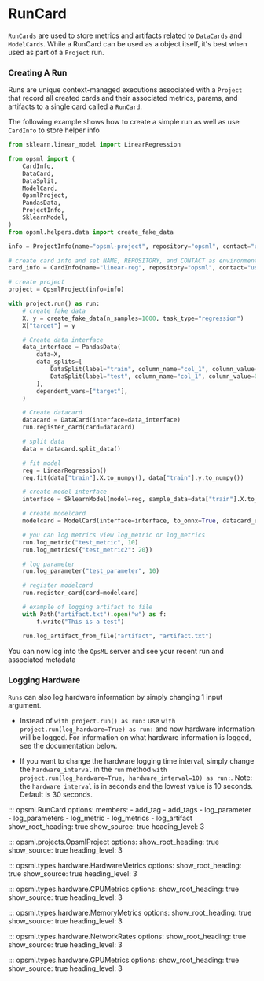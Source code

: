 # RunCard

`RunCards` are used to store metrics and artifacts related to `DataCards` and `ModelCards`. While a RunCard can be used as a object itself, it's best when used as part of a `Project` run.

### Creating A Run
Runs are unique context-managed executions associated with a `Project` that record all created cards and their associated metrics, params, and artifacts to a single card called a `RunCard`.

The following example shows how to create a simple run as well as use `CardInfo` to store helper info

```python
from sklearn.linear_model import LinearRegression

from opsml import (
    CardInfo,
    DataCard,
    DataSplit,
    ModelCard,
    OpsmlProject,
    PandasData,
    ProjectInfo,
    SklearnModel,
)
from opsml.helpers.data import create_fake_data

info = ProjectInfo(name="opsml-project", repository="opsml", contact="user@email.com")

# create card info and set NAME, REPOSITORY, and CONTACT as environment variables
card_info = CardInfo(name="linear-reg", repository="opsml", contact="user@email.com").set_env()

# create project
project = OpsmlProject(info=info)

with project.run() as run:
    # create fake data
    X, y = create_fake_data(n_samples=1000, task_type="regression")
    X["target"] = y

    # Create data interface
    data_interface = PandasData(
        data=X,
        data_splits=[
            DataSplit(label="train", column_name="col_1", column_value=0.5, inequality=">="),
            DataSplit(label="test", column_name="col_1", column_value=0.5, inequality="<"),
        ],
        dependent_vars=["target"],
    )

    # Create datacard
    datacard = DataCard(interface=data_interface)
    run.register_card(card=datacard)

    # split data
    data = datacard.split_data()

    # fit model
    reg = LinearRegression()
    reg.fit(data["train"].X.to_numpy(), data["train"].y.to_numpy())

    # create model interface
    interface = SklearnModel(model=reg, sample_data=data["train"].X.to_numpy())

    # create modelcard
    modelcard = ModelCard(interface=interface, to_onnx=True, datacard_uid=datacard.uid)

    # you can log metrics view log_metric or log_metrics
    run.log_metric("test_metric", 10)
    run.log_metrics({"test_metric2": 20})

    # log parameter
    run.log_parameter("test_parameter", 10)

    # register modelcard
    run.register_card(card=modelcard)

    # example of logging artifact to file
    with Path("artifact.txt").open("w") as f:
        f.write("This is a test")

    run.log_artifact_from_file("artifact", "artifact.txt")
```

You can now log into the `OpsML` server and see your recent run and associated metadata

### Logging Hardware

`Runs` can also log hardware information by simply changing 1 input argument.

- Instead of  `with project.run() as run:` use `with project.run(log_hardware=True) as run:` and now hardware information will be logged. For information on what hardware information is logged, see the documentation below.
  
- If you want to change the hardware logging time interval, simply change the `hardware_interval` in the `run` method `with project.run(log_hardware=True, hardware_interval=10) as run:`. Note: the `hardware_interval` is in seconds and the lowest value is 10 seconds. Default is 30 seconds.


::: opsml.RunCard
    options:
        members:
            - add_tag
            - add_tags
            - log_parameter
            - log_parameters
            - log_metric
            - log_metrics
            - log_artifact
        show_root_heading: true
        show_source: true
        heading_level: 3

::: opsml.projects.OpsmlProject
    options:
        show_root_heading: true
        show_source: true
        heading_level: 3

::: opsml.types.hardware.HardwareMetrics
    options:
        show_root_heading: true
        show_source: true
        heading_level: 3

::: opsml.types.hardware.CPUMetrics
    options:
        show_root_heading: true
        show_source: true
        heading_level: 3

::: opsml.types.hardware.MemoryMetrics
    options:
        show_root_heading: true
        show_source: true
        heading_level: 3

::: opsml.types.hardware.NetworkRates
    options:
        show_root_heading: true
        show_source: true
        heading_level: 3


::: opsml.types.hardware.GPUMetrics
    options:
        show_root_heading: true
        show_source: true
        heading_level: 3

